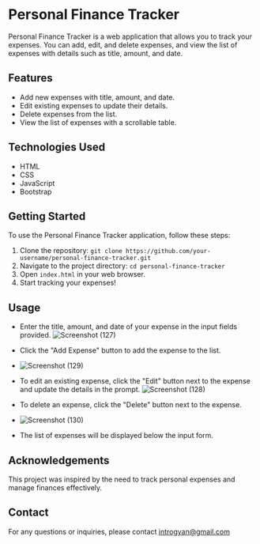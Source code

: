 # Personal Finance Tracker

Personal Finance Tracker is a web application that allows you to track your expenses. You can add, edit, and delete expenses, and view the list of expenses with details such as title, amount, and date.

## Features

- Add new expenses with title, amount, and date.
- Edit existing expenses to update their details.
- Delete expenses from the list.
- View the list of expenses with a scrollable table.

## Technologies Used

- HTML
- CSS
- JavaScript
- Bootstrap

## Getting Started

To use the Personal Finance Tracker application, follow these steps:

1. Clone the repository: `git clone https://github.com/your-username/personal-finance-tracker.git`
2. Navigate to the project directory: `cd personal-finance-tracker`
3. Open `index.html` in your web browser.
4. Start tracking your expenses!

## Usage

- Enter the title, amount, and date of your expense in the input fields provided.
![Screenshot (127)](https://github.com/UtsavDonda07/Personal-Finance-Tracker/assets/83416839/f302eb16-0324-4b3b-814b-fd3f41d70796)

- Click the "Add Expense" button to add the expense to the list.
- ![Screenshot (129)](https://github.com/UtsavDonda07/Personal-Finance-Tracker/assets/83416839/cf74af47-649e-479e-924f-5375c26bbc95)

- To edit an existing expense, click the "Edit" button next to the expense and update the details in the prompt.
![Screenshot (128)](https://github.com/UtsavDonda07/Personal-Finance-Tracker/assets/83416839/560fba75-1046-473c-8cb0-694e629be9ac)

- To delete an expense, click the "Delete" button next to the expense.
- ![Screenshot (130)](https://github.com/UtsavDonda07/Personal-Finance-Tracker/assets/83416839/1608f1ba-9eff-4956-b299-8cf1e8b24d58)

- The list of expenses will be displayed below the input form.


## Acknowledgements

This project was inspired by the need to track personal expenses and manage finances effectively.

## Contact

For any questions or inquiries, please contact introgyan@gmail.com

